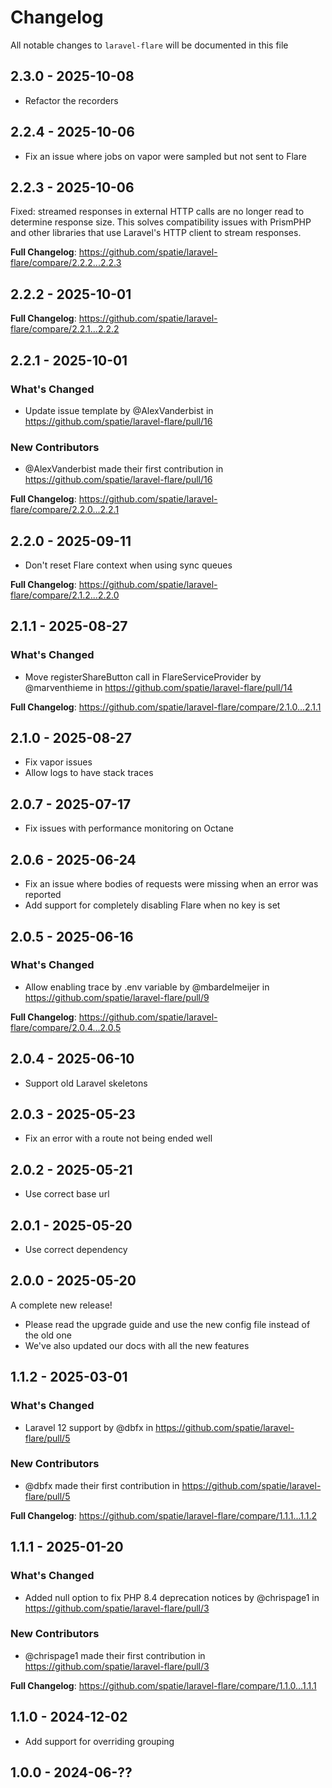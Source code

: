 # Changelog

All notable changes to `laravel-flare` will be documented in this file

## 2.3.0 - 2025-10-08

- Refactor the recorders

## 2.2.4 - 2025-10-06

- Fix an issue where jobs on vapor were sampled but not sent to Flare

## 2.2.3 - 2025-10-06

Fixed: streamed responses in external HTTP calls are no longer read to determine response size. This solves compatibility issues with PrismPHP and other libraries that use Laravel's HTTP client to stream responses.

**Full Changelog**: https://github.com/spatie/laravel-flare/compare/2.2.2...2.2.3

## 2.2.2 - 2025-10-01

**Full Changelog**: https://github.com/spatie/laravel-flare/compare/2.2.1...2.2.2

## 2.2.1 - 2025-10-01

### What's Changed

* Update issue template by @AlexVanderbist in https://github.com/spatie/laravel-flare/pull/16

### New Contributors

* @AlexVanderbist made their first contribution in https://github.com/spatie/laravel-flare/pull/16

**Full Changelog**: https://github.com/spatie/laravel-flare/compare/2.2.0...2.2.1

## 2.2.0 - 2025-09-11

- Don't reset Flare context when using sync queues

**Full Changelog**: https://github.com/spatie/laravel-flare/compare/2.1.2...2.2.0

## 2.1.1 - 2025-08-27

### What's Changed

* Move registerShareButton call in FlareServiceProvider by @marventhieme in https://github.com/spatie/laravel-flare/pull/14

**Full Changelog**: https://github.com/spatie/laravel-flare/compare/2.1.0...2.1.1

## 2.1.0 - 2025-08-27

- Fix vapor issues
- Allow logs to have stack traces

## 2.0.7 - 2025-07-17

- Fix issues with performance monitoring on Octane

## 2.0.6 - 2025-06-24

- Fix an issue where bodies of requests were missing when an error was reported
- Add support for completely disabling Flare when no key is set

## 2.0.5 - 2025-06-16

### What's Changed

* Allow enabling trace by .env variable by @mbardelmeijer in https://github.com/spatie/laravel-flare/pull/9

**Full Changelog**: https://github.com/spatie/laravel-flare/compare/2.0.4...2.0.5

## 2.0.4 - 2025-06-10

- Support old Laravel skeletons

## 2.0.3 - 2025-05-23

- Fix an error with a route not being ended well

## 2.0.2 - 2025-05-21

- Use correct base url

## 2.0.1 - 2025-05-20

- Use correct dependency

## 2.0.0 - 2025-05-20

A complete new release!

- Please read the upgrade guide and use the new config file instead of the old one
- We've also updated our docs with all the new features

## 1.1.2 - 2025-03-01

### What's Changed

* Laravel 12 support by @dbfx in https://github.com/spatie/laravel-flare/pull/5

### New Contributors

* @dbfx made their first contribution in https://github.com/spatie/laravel-flare/pull/5

**Full Changelog**: https://github.com/spatie/laravel-flare/compare/1.1.1...1.1.2

## 1.1.1 - 2025-01-20

### What's Changed

* Added null option to fix PHP 8.4 deprecation notices by @chrispage1 in https://github.com/spatie/laravel-flare/pull/3

### New Contributors

* @chrispage1 made their first contribution in https://github.com/spatie/laravel-flare/pull/3

**Full Changelog**: https://github.com/spatie/laravel-flare/compare/1.1.0...1.1.1

## 1.1.0 - 2024-12-02

- Add support for overriding grouping

## 1.0.0 - 2024-06-??
